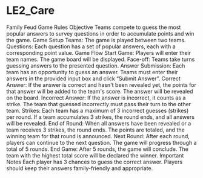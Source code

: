 # LE2_Care

Family Feud Game Rules
Objective
Teams compete to guess the most popular answers to survey questions in order to accumulate points and win the game.
Game Setup
Teams: The game is played between two teams.
Questions: Each question has a set of popular answers, each with a corresponding point value.
Game Flow
Start Game:
Players will enter their team names.
The game board will be displayed.
Face-off:
Teams take turns guessing answers to the presented question.
Answer Submission:
Each team has an opportunity to guess an answer.
Teams must enter their answers in the provided input box and click “Submit Answer”.
Correct Answer:
If the answer is correct and hasn't been revealed yet, the points for that answer will be added to the team's score.
The answer will be revealed on the board.
Incorrect Answer:
If the answer is incorrect, it counts as a strike.
The team that guessed incorrectly must pass their turn to the other team.
Strikes:
Each team has a maximum of 3 incorrect guesses (strikes) per round.
If a team accumulates 3 strikes, the round ends, and all answers will be revealed.
End of Round:
When all answers have been revealed or a team receives 3 strikes, the round ends.
The points are totaled, and the winning team for that round is announced.
Next Round:
After each round, players can continue to the next question.
The game will progress through a total of 5 rounds.
End Game:
After 5 rounds, the game will conclude.
The team with the highest total score will be declared the winner.
Important Notes
Each player has 3 chances to guess the correct answer.
Players should keep their answers family-friendly and appropriate.
